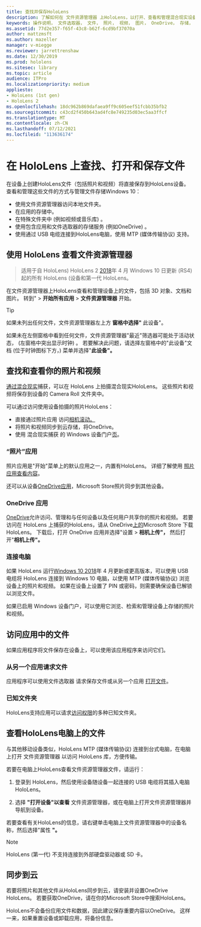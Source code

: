 ```yaml
---
title: 查找并保存HoloLens
description: 了解如何在 文件资源管理器 上HoloLens，以打开、查看和管理混合现实设备上的文件。
keywords: 操作说明， 文件选取器， 文件， 照片， 视频， 图片， OneDrive， 存储， 文件资源管理器， hololens
ms.assetid: 77d2e357-f65f-43c8-b62f-6cd9bf37070a
author: mattzmsft
ms.author: mazeller
manager: v-miegge
ms.reviewer: jarrettrenshaw
ms.date: 12/30/2019
ms.prod: hololens
ms.sitesec: library
ms.topic: article
audience: ITPro
ms.localizationpriority: medium
appliesto:
- HoloLens (1st gen)
- HoloLens 2
ms.openlocfilehash: 18dc962b869dafaea9ff9c605eef51fcbb35bfb2
ms.sourcegitcommit: c43cd2f450b643ad4fc8e749235d03ec5aa3ffcf
ms.translationtype: MT
ms.contentlocale: zh-CN
ms.lasthandoff: 07/12/2021
ms.locfileid: "113636174"
---
```

# <a name="find-open-and-save-files-on-hololens"></a>在 HoloLens 上查找、打开和保存文件

在设备上创建HoloLens文件（包括照片和视频）将直接保存到HoloLens设备。 查看和管理这些文件的方式与管理文件存储Windows 10：

- 使用文件资源管理器访问本地文件夹。
- 在应用的存储中。
- 在特殊文件夹中 (例如视频或音乐库) 。
- 使用包含应用和文件选取器的存储服务 (例如OneDrive) 。
- 使用通过 USB 电缆连接到HoloLens电脑，使用 MTP (媒体传输协议) 支持。

## <a name="view-files-on-hololens-using-file-explorer"></a>使用 HoloLens 查看文件资源管理器

> 适用于自 HoloLens) HoloLens 2 [2018](/windows/mixed-reality/release-notes-april-2018)年 4 月 Windows 10 日更新 (RS4) 起的所有 HoloLens (设备和第一代 HoloLens。

在文件资源管理器上HoloLens查看和管理设备上的文件，包括 3D 对象、文档和图片。 转到"   >  **开始所有应用**   >  **文件资源管理器** 开始。

> [!TIP]
> 如果未列出任何文件，文件资源管理器左上方 **窗格中选择"** 此设备"。

如果未在左侧窗格中看到任何文件，文件资源管理器"最近"筛选器可能处于活动状态， (左窗格中突出显示时钟) 。 若要解决此问题，请选择左窗格中的"此设备"文档 (位于时钟图标下方，) 菜单并选择"**此设备"。**

## <a name="find-and-view-your-photos-and-videos"></a>查找和查看你的照片和视频

[通过混合现实](holographic-photos-and-videos.md)捕获，可以在 HoloLens 上拍摄混合现实HoloLens。  这些照片和视频将保存到设备的 Camera Roll 文件夹中。

可以通过访问使用设备拍摄的照片HoloLens：

- 直接通过照片应用 访问[相机滚动。](holographic-photos-and-videos.md)
- 将照片和视频同步到云存储，将OneDrive。
- 使用 混合现实捕获 的 Windows 设备门户[页](/windows/mixed-reality/using-the-windows-device-portal#mixed-reality-capture)。

### <a name="photos-app"></a>“照片”应用

照片应用是"开始"菜单上的默认应用之一，内置有HoloLens。 详细了解使用 [照片应用查看内容](holographic-photos-and-videos.md)。

还可以从设备[OneDrive应用](https://www.microsoft.com/p/onedrive/9wzdncrfj1p3)，Microsoft Store照片同步到其他设备。

### <a name="onedrive-app"></a>OneDrive 应用

[OneDrive](https://onedrive.live.com/)允许访问、管理和与任何设备以及任何用户共享你的照片和视频。 若要访问在 HoloLens 上捕获的HoloLens，请从 OneDrive[上的](https://www.microsoft.com/p/onedrive/9wzdncrfj1p3)Microsoft Store 下载HoloLens。 下载后，打开 OneDrive 应用并选择"设置  >  **相机上传"，** 然后打开"**相机上传"。**

### <a name="connect-to-a-pc"></a>连接电脑

如果 HoloLens 运行[Windows 10 2018](/windows/mixed-reality/release-notes-april-2018)年 4 月更新或更高版本，可以使用 USB 电缆将 HoloLens 连接到 Windows 10 电脑，以使用 MTP (媒体传输协议) 浏览设备上的照片和视频。 如果在设备上设置了 PIN 或密码，则需要确保设备已解锁以浏览文件。  

如果已启用 Windows 设备门户，[](/windows/mixed-reality/using-the-windows-device-portal)可以使用它浏览、检索和管理设备上存储的照片和视频。

## <a name="access-files-within-an-app"></a>访问应用中的文件

如果应用程序将文件保存在设备上，可以使用该应用程序来访问它们。

### <a name="requesting-files-from-another-app"></a>从另一个应用请求文件

应用程序可以使用文件选取器 请求保存文件或从另一个应用 [打开文件](/windows/mixed-reality/app-model#file-pickers)。

### <a name="known-folders"></a>已知文件夹

HoloLens支持应用可以请求[访问权限](/windows/mixed-reality/app-model#known-folders)的多种已知文件夹。

## <a name="view-hololens-files-on-your-pc"></a>查看HoloLens电脑上的文件

与其他移动设备类似，HoloLens MTP (媒体传输协议) 连接到台式电脑，在电脑上打开 文件资源管理器 以访问 HoloLens 库，方便传输。

若要在电脑上HoloLens查看文件资源管理器文件，请运行：

1. 登录到 HoloLens，然后使用设备随设备一起连接的 USB 电缆将其插入电脑HoloLens。

1. 选择 **"打开设备"以查看** 文件资源管理器，或在电脑上打开文件资源管理器并导航到设备。

若要查看有关HoloLens的信息，请右键单击电脑上文件资源管理器中的设备名称，然后选择"属性 **"。**

> [!NOTE]
> HoloLens (第一代) 不支持连接到外部硬盘驱动器或 SD 卡。

## <a name="sync-to-the-cloud"></a>同步到云

若要将照片和其他文件从HoloLens同步到云，请安装并设置OneDrive HoloLens。 若要获取OneDrive，请在你的Microsoft Store中搜索HoloLens。

HoloLens不会备份应用文件和数据，因此建议保存重要内容以OneDrive。 这样一来，如果重置设备或卸载应用，将备份信息。
